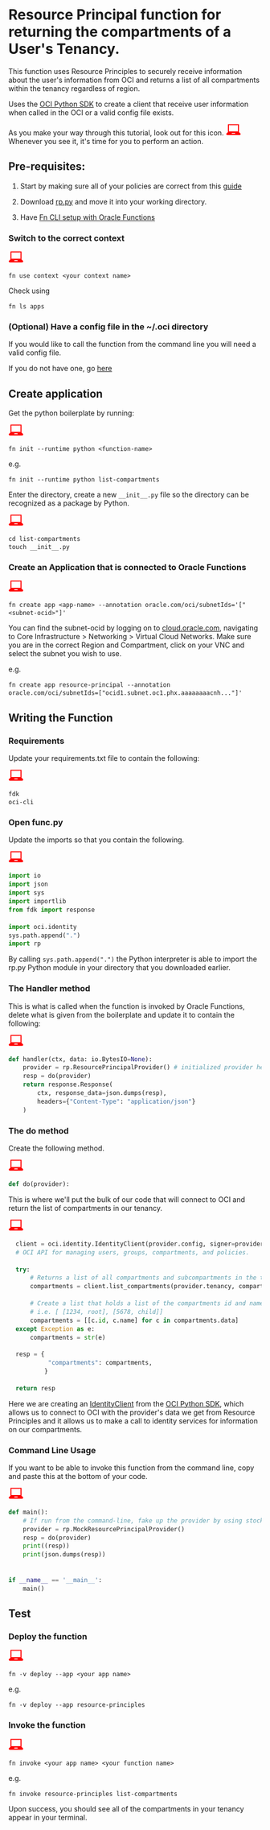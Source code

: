 # Resource Principal function for returning the compartments of a User's Tenancy.

This function uses Resource Principles to securely receive information about the user's information from OCI and returns a list of all compartments within the tenancy regardless of region.

  Uses the [OCI Python SDK](https://oracle-cloud-infrastructure-python-sdk.readthedocs.io/en/latest/index.html) to create a client that receive user information when called in the OCI or a valid config file exists.

  As you make your way through this tutorial, look out for this icon. ![user input icon](https://raw.githubusercontent.com/arodri202/oci-rp-list-compartments/master/images/userinput.png) Whenever you see it, it's time for you to perform an action.


Pre-requisites:
---------------
  1. Start by making sure all of your policies are correct from this [guide](https://preview.oci.oraclecorp.com/iaas/Content/Functions/Tasks/functionscreatingpolicies.htm?tocpath=Services%7CFunctions%7CPreparing%20for%20Oracle%20Functions%7CConfiguring%20Your%20Tenancy%20for%20Function%20Development%7C_____4)

  2. Download [rp.py](https://github.com/arodri202/oci-rp-list-compartments/blob/master/rp.py) and move it into your working directory.

  3. Have [Fn CLI setup with Oracle Functions](https://preview.oci.oraclecorp.com/iaas/Content/Functions/Tasks/functionsconfiguringclient.htm?tocpath=Services%7CFunctions%7CPreparing%20for%20Oracle%20Functions%7CConfiguring%20Your%20Client%20Environment%20for%20Function%20Development%7C_____0)

### Switch to the correct context
  ![user input icon](https://raw.githubusercontent.com/arodri202/oci-rp-list-compartments/master/images/userinput.png)
  ```
  fn use context <your context name>
  ```
  Check using
  ```
  fn ls apps
  ```

### (Optional) Have a config file in the ~/.oci directory
  If you would like to call the function from the command line you will need a valid config file.

  If you do not have one, go [here](https://preview.oci.oraclecorp.com/iaas/Content/Functions/Tasks/functionsconfigureocicli.htm?tocpath=Services%7CFunctions%7CPreparing%20for%20Oracle%20Functions%7CConfiguring%20Your%20Client%20Environment%20for%20Function%20Development%7C_____2)

Create application
------------------
  Get the python boilerplate by running:

  ![user input icon](https://raw.githubusercontent.com/arodri202/oci-rp-list-compartments/master/images/userinput.png)
  ```
  fn init --runtime python <function-name>
  ```
  e.g.
  ```
  fn init --runtime python list-compartments
  ```
  Enter the directory, create a new `__init__.py` file so the directory can be recognized as a package by Python.

  ![user input icon](https://raw.githubusercontent.com/arodri202/oci-rp-list-compartments/master/images/userinput.png)
  ```
  cd list-compartments
  touch __init__.py
  ```

### Create an Application that is connected to Oracle Functions
  ![user input icon](https://raw.githubusercontent.com/arodri202/oci-rp-list-compartments/master/images/userinput.png)
  ```
  fn create app <app-name> --annotation oracle.com/oci/subnetIds='["<subnet-ocid>"]'
  ```
  You can find the subnet-ocid by logging on to [cloud.oracle.com](https://cloud.oracle.com/en_US/sign-in), navigating to Core Infrastructure > Networking > Virtual Cloud Networks. Make sure you are in the correct Region and Compartment, click on your VNC and select the subnet you wish to use.

  e.g.
  ```
  fn create app resource-principal --annotation oracle.com/oci/subnetIds=["ocid1.subnet.oc1.phx.aaaaaaaacnh..."]'
  ```

Writing the Function
------------------
### Requirements
  Update your requirements.txt file to contain the following:

  ![user input icon](https://raw.githubusercontent.com/arodri202/oci-rp-list-compartments/master/images/userinput.png)
  ```
  fdk
  oci-cli
  ```

### Open func.py
  Update the imports so that you contain the following.

  ![user input icon](https://raw.githubusercontent.com/arodri202/oci-rp-list-compartments/master/images/userinput.png)
  ```python
  import io
  import json
  import sys
  import importlib
  from fdk import response

  import oci.identity
  sys.path.append(".")
  import rp
  ```

  By calling `sys.path.append(".")` the Python interpreter is able to import the rp.py Python module in your directory that you downloaded earlier.

### The Handler method
  This is what is called when the function is invoked by Oracle Functions, delete what is given from the boilerplate and update it to contain the following:

  ![user input icon](https://raw.githubusercontent.com/arodri202/oci-rp-list-compartments/master/images/userinput.png)
  ```python
  def handler(ctx, data: io.BytesIO=None):
      provider = rp.ResourcePrincipalProvider() # initialized provider here
      resp = do(provider)
      return response.Response(
          ctx, response_data=json.dumps(resp),
          headers={"Content-Type": "application/json"}
      )
  ```

### The do method
  Create the following method.

  ![user input icon](https://raw.githubusercontent.com/arodri202/oci-rp-list-compartments/master/images/userinput.png)
  ```python
  def do(provider):
  ```
  This is where we'll put the bulk of our code that will connect to OCI and return the list of compartments in our tenancy.

  ![user input icon](https://raw.githubusercontent.com/arodri202/oci-rp-list-compartments/master/images/userinput.png)
  ```python
    client = oci.identity.IdentityClient(provider.config, signer=provider.signer)
    # OCI API for managing users, groups, compartments, and policies.

    try:
        # Returns a list of all compartments and subcompartments in the tenancy (root compartment)
        compartments = client.list_compartments(provider.tenancy, compartment_id_in_subtree=True, access_level='ANY')

        # Create a list that holds a list of the compartments id and name next to each other.
        # i.e. [ [1234, root], [5678, child]]
        compartments = [[c.id, c.name] for c in compartments.data]
    except Exception as e:
        compartments = str(e)

    resp = {
             "compartments": compartments,
            }

    return resp
  ```
  Here we are creating an [IdentityClient](https://oracle-cloud-infrastructure-python-sdk.readthedocs.io/en/latest/api/identity/client/oci.identity.IdentityClient.html) from the [OCI Python SDK](https://oracle-cloud-infrastructure-python-sdk.readthedocs.io/en/latest/index.html), which allows us to connect to OCI with the provider's data we get from Resource Principles and it allows us to make a call to identity services for information on our compartments.

### Command Line Usage
  If you want to be able to invoke this function from the command line, copy and paste this at the bottom of your code.

  ![user input icon](https://raw.githubusercontent.com/arodri202/oci-rp-list-compartments/master/images/userinput.png)
  ```python
  def main():
      # If run from the command-line, fake up the provider by using stock user credentials
      provider = rp.MockResourcePrincipalProvider()
      resp = do(provider)
      print((resp))
      print(json.dumps(resp))


  if __name__ == '__main__':
      main()

  ```
Test
----
### Deploy the function

  ![user input icon](https://raw.githubusercontent.com/arodri202/oci-rp-list-compartments/master/images/userinput.png)
  ```
  fn -v deploy --app <your app name>
  ```

  e.g.

  ```
  fn -v deploy --app resource-principles
  ```

### Invoke the function

  ![user input icon](https://raw.githubusercontent.com/arodri202/oci-rp-list-compartments/master/images/userinput.png)
  ```
  fn invoke <your app name> <your function name>
  ```

  e.g.

  ```
  fn invoke resource-principles list-compartments
  ```
  Upon success, you should see all of the compartments in your tenancy appear in your terminal.
